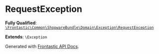 #  RequestException

**Fully Qualified**: [`\Frontastic\Common\ShopwareBundle\Domain\Exception\RequestException`](../../../../../src/php/ShopwareBundle/Domain/Exception/RequestException.php)

**Extends**: `\Exception`

Generated with [Frontastic API Docs](https://github.com/FrontasticGmbH/apidocs).
